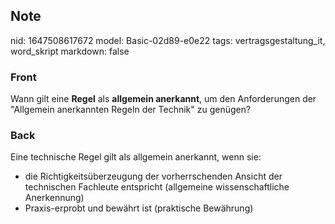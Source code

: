 ## Note
nid: 1647508617672
model: Basic-02d89-e0e22
tags: vertragsgestaltung_it, word_skript
markdown: false

### Front
Wann gilt eine <b>Regel</b> als <b>allgemein anerkannt</b>, um den
Anforderungen der "Allgemein anerkannten Regeln der Technik" zu
genügen?

### Back
Eine technische Regel gilt als allgemein anerkannt, wenn sie:
<ul>
  <li>die Richtigkeitsüberzeugung der vorherrschenden Ansicht der
  technischen Fachleute entspricht (allgemeine wissenschaftliche
  Anerkennung)
  <li>Praxis-erprobt und bewährt ist (praktische Bewährung)
</ul>
